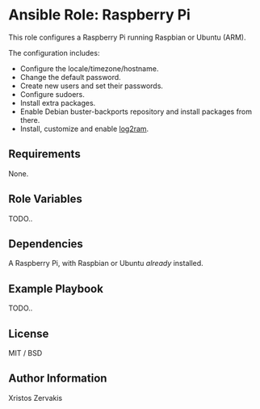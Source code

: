 # Ansible Role: Raspberry Pi

This role configures a Raspberry Pi running Raspbian or Ubuntu (ARM).

The configuration includes:

- Configure the locale/timezone/hostname.
- Change the default password.
- Create new users and set their passwords.
- Configure sudoers.
- Install extra packages.
- Enable Debian buster-backports repository and install packages from there.
- Install, customize and enable [log2ram](https://github.com/azlux/log2ram).

## Requirements

None.

## Role Variables

TODO..

## Dependencies

A Raspberry Pi, with Raspbian or Ubuntu _already_ installed.

## Example Playbook

TODO..

## License

MIT / BSD

## Author Information

Xristos Zervakis
